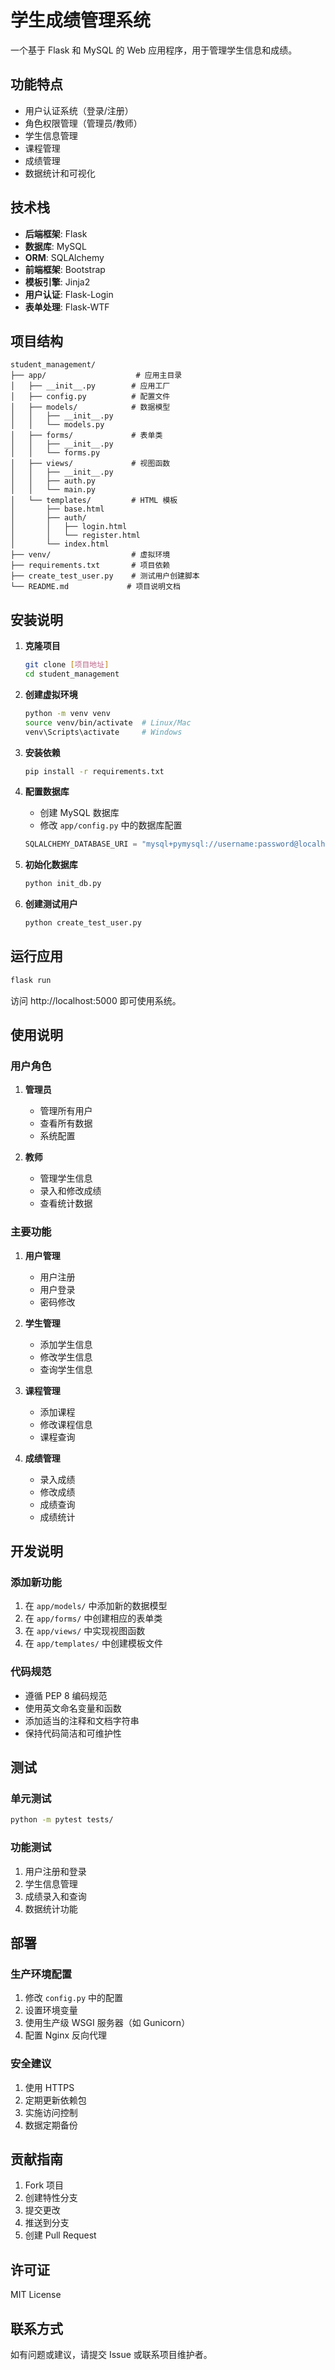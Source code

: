 # 学生成绩管理系统

一个基于 Flask 和 MySQL 的 Web 应用程序，用于管理学生信息和成绩。

## 功能特点

- 用户认证系统（登录/注册）
- 角色权限管理（管理员/教师）
- 学生信息管理
- 课程管理
- 成绩管理
- 数据统计和可视化

## 技术栈

- **后端框架**: Flask
- **数据库**: MySQL
- **ORM**: SQLAlchemy
- **前端框架**: Bootstrap
- **模板引擎**: Jinja2
- **用户认证**: Flask-Login
- **表单处理**: Flask-WTF

## 项目结构

```
student_management/
├── app/                    # 应用主目录
│   ├── __init__.py        # 应用工厂
│   ├── config.py          # 配置文件
│   ├── models/            # 数据模型
│   │   ├── __init__.py
│   │   └── models.py
│   ├── forms/             # 表单类
│   │   ├── __init__.py
│   │   └── forms.py
│   ├── views/             # 视图函数
│   │   ├── __init__.py
│   │   ├── auth.py
│   │   └── main.py
│   └── templates/         # HTML 模板
│       ├── base.html
│       ├── auth/
│       │   ├── login.html
│       │   └── register.html
│       └── index.html
├── venv/                  # 虚拟环境
├── requirements.txt       # 项目依赖
├── create_test_user.py    # 测试用户创建脚本
└── README.md             # 项目说明文档
```

## 安装说明

1. **克隆项目**
   ```bash
   git clone [项目地址]
   cd student_management
   ```

2. **创建虚拟环境**
   ```bash
   python -m venv venv
   source venv/bin/activate  # Linux/Mac
   venv\Scripts\activate     # Windows
   ```

3. **安装依赖**
   ```bash
   pip install -r requirements.txt
   ```

4. **配置数据库**
   - 创建 MySQL 数据库
   - 修改 `app/config.py` 中的数据库配置
   ```python
   SQLALCHEMY_DATABASE_URI = "mysql+pymysql://username:password@localhost/dbname"
   ```

5. **初始化数据库**
   ```bash
   python init_db.py
   ```

6. **创建测试用户**
   ```bash
   python create_test_user.py
   ```

## 运行应用

```bash
flask run
```

访问 http://localhost:5000 即可使用系统。

## 使用说明

### 用户角色

1. **管理员**
   - 管理所有用户
   - 查看所有数据
   - 系统配置

2. **教师**
   - 管理学生信息
   - 录入和修改成绩
   - 查看统计数据

### 主要功能

1. **用户管理**
   - 用户注册
   - 用户登录
   - 密码修改

2. **学生管理**
   - 添加学生信息
   - 修改学生信息
   - 查询学生信息

3. **课程管理**
   - 添加课程
   - 修改课程信息
   - 课程查询

4. **成绩管理**
   - 录入成绩
   - 修改成绩
   - 成绩查询
   - 成绩统计

## 开发说明

### 添加新功能

1. 在 `app/models/` 中添加新的数据模型
2. 在 `app/forms/` 中创建相应的表单类
3. 在 `app/views/` 中实现视图函数
4. 在 `app/templates/` 中创建模板文件

### 代码规范

- 遵循 PEP 8 编码规范
- 使用英文命名变量和函数
- 添加适当的注释和文档字符串
- 保持代码简洁和可维护性

## 测试

### 单元测试
```bash
python -m pytest tests/
```

### 功能测试
1. 用户注册和登录
2. 学生信息管理
3. 成绩录入和查询
4. 数据统计功能

## 部署

### 生产环境配置
1. 修改 `config.py` 中的配置
2. 设置环境变量
3. 使用生产级 WSGI 服务器（如 Gunicorn）
4. 配置 Nginx 反向代理

### 安全建议
1. 使用 HTTPS
2. 定期更新依赖包
3. 实施访问控制
4. 数据定期备份

## 贡献指南

1. Fork 项目
2. 创建特性分支
3. 提交更改
4. 推送到分支
5. 创建 Pull Request

## 许可证

MIT License

## 联系方式

如有问题或建议，请提交 Issue 或联系项目维护者。 